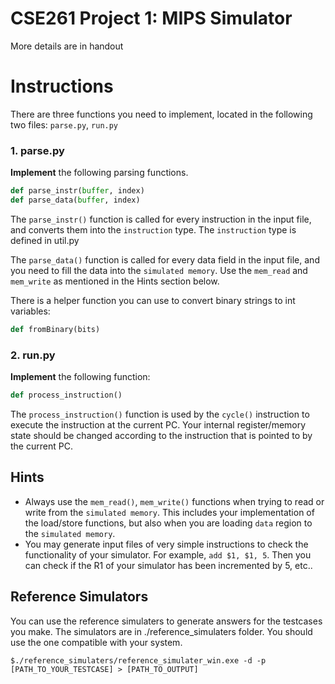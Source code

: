 # CSE261 Project 1: MIPS Simulator
More details are in handout

# Instructions
There are three functions you need to implement, located in the following two files: `parse.py`, `run.py`

### 1. parse.py

**Implement** the following parsing functions.

```python
def parse_instr(buffer, index)
def parse_data(buffer, index)
```

The `parse_instr()` function is called for every instruction in the input file, and converts them into the `instruction` type.
The `instruction` type is defined in util.py

The `parse_data()` function is called for every data field in the input file, and you need to fill the data into the `simulated memory`.
Use the `mem_read` and `mem_write` as mentioned in the Hints section below.

There is a helper function you can use to convert binary strings to int variables:

```python
def fromBinary(bits)
```


### 2. run.py

**Implement** the following function:

```python
def process_instruction()
```

The `process_instruction()` function is used by the `cycle()` instruction to execute the instruction at the current PC.
Your internal register/memory state should be changed according to the instruction that is pointed to by the current PC.

## Hints

* Always use the `mem_read()`, `mem_write()` functions when trying to read or write from the `simulated memory`.
This includes your implementation of the load/store functions, but also when you are loading `data` region to the `simulated memory`.
* You may generate input files of very simple instructions to check the functionality of your simulator. For example, `add $1, $1, 5`.
Then you can check if the R1 of your simulator has been incremented by 5, etc..

## Reference Simulators 
You can use the reference simulaters to generate answers for the testcases you make. The simulators are in ./reference_simulaters folder. You should use the one compatible with your system. 

    $./reference_simulaters/reference_simulater_win.exe -d -p [PATH_TO_YOUR_TESTCASE] > [PATH_TO_OUTPUT]